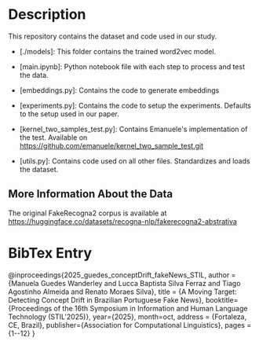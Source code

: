 # Description

This repository contains the dataset and code used in our study.

- [./models]: This folder contains the trained word2vec model.

- [main.ipynb]: Python notebook file with each step to process and test the data.

- [embeddings.py]: Contains the code to generate embeddings

- [experiments.py]: Contains the code to setup the experiments. Defaults to the setup used in our paper.

- [kernel_two_samples_test.py]: Contains Emanuele's implementation of the test. Available on https://github.com/emanuele/kernel_two_sample_test.git

- [utils.py]: Contains code used on all other files. Standardizes and loads the dataset.


## More Information About the Data

The original FakeRecogna2 corpus is available at https://huggingface.co/datasets/recogna-nlp/fakerecogna2-abstrativa

# BibTex Entry

@inproceedings{2025_guedes_conceptDrift_fakeNews_STIL,
    author = {Manuela Guedes Wanderley and Lucca Baptista Silva Ferraz and Tiago Agostinho Almeida and Renato Moraes Silva},
    title = {A Moving Target: Detecting Concept Drift in Brazilian Portuguese Fake News},
     booktitle={Proceedings of the 16th Symposium in Information and Human Language Technology (STIL'2025)}, 
     year={2025},
     month=oct,
     address = {Fortaleza, CE, Brazil},
     publisher={Association for Computational Linguistics},
    pages = {1--12}
}